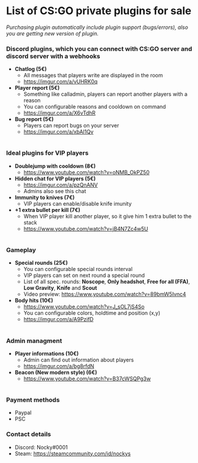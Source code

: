 # List of CS:GO private plugins for sale
*Purchasing plugin automatically include plugin support (bugs/errors), also you are getting new version of plugin.*

### Discord plugins, which you can connect with CS:GO server and discord server with a webhooks
* **Chatlog (5€)**
    * All messages that players write are displayed in the room
    * https://imgur.com/a/vUHRK0q
* **Player report (5€)**
    * Something like calladmin, players can report another players with a reason
    * You can configurable reasons and cooldown on command 
    * https://imgur.com/a/X6vTdhR
* **Bug report (5€)**
    * Players can report bugs on your server
    * https://imgur.com/a/xbAI1Qv

#

### Ideal plugins for VIP players
* **Doublejump with cooldown (8€)**
    * https://www.youtube.com/watch?v=oNMB_OkPZ50
* **Hidden chat for VIP players (5€)**
    * https://imgur.com/a/pzQnANV
    * Admins also see this chat
* **Immunity to knives (7€)**
    * VIP players can enable/disable knife imunity
* **+1 extra bullet per kill (7€)**
    * When VIP player kill another player, so it give him 1 extra bullet to the stack
    * https://www.youtube.com/watch?v=jB4N7Zc4w5U
    
#

### Gameplay
* **Special rounds (25€)**
    * You can configurable special rounds interval
    * VIP players can set on next round a special round
    * List of all spec. rounds: **Noscope**, **Only headshot**, **Free for all (FFA)**, **Low Gravity**, **Knife** and **Scout**
    * Video preview: https://www.youtube.com/watch?v=89bmW5Ivnc4
* **Body hits (10€)**
    * https://www.youtube.com/watch?v=J_sOL7jS4So
    * You can configurable colors, holdtime and position (x,y)
    * https://imgur.com/a/A9PzifD
    
#

### Admin managment
* **Player informations (10€)**
    * Admin can find out information about players
    * https://imgur.com/a/bg8rfdN 
* **Beacon (New modern style) (6€)**
    * https://www.youtube.com/watch?v=B37cWSQPg3w
#

### Payment methods
* Paypal
* PSC
### Contact details
* Discord: Nocky#0001
* Steam: https://steamcommunity.com/id/nockys

